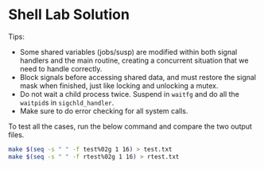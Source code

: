 # Shell Lab Solution

Tips:
* Some shared variables (jobs/susp) are modified within both signal handlers and the main routine, creating a concurrent situation that we need to handle correctly.
* Block signals before accessing shared data, and must restore the signal mask when finished, just like locking and unlocking a mutex.
* Do not wait a child process twice. Suspend in `waitfg` and do all the `waitpid`s in `sigchld_handler`.
* Make sure to do error checking for all system calls.

To test all the cases, run the below command and compare the two output files.
```sh
make $(seq -s " " -f test%02g 1 16) > test.txt
make $(seq -s " " -f rtest%02g 1 16) > rtest.txt
```
